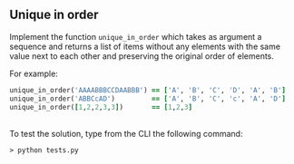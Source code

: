 ## Unique in order

<p align="justify">

Implement the function `unique_in_order` which takes as argument a sequence and returns a list of items without any elements with the same value next to each other and preserving the original order of elements.

For example:

```ruby
unique_in_order('AAAABBBCCDAABBB') == ['A', 'B', 'C', 'D', 'A', 'B']
unique_in_order('ABBCcAD')         == ['A', 'B', 'C', 'c', 'A', 'D']
unique_in_order([1,2,2,3,3])       == [1,2,3]
```
<br/>
To test the solution, type from the CLI the following command: 
<br/>

    > python tests.py

</p>